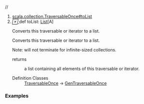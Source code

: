 //
<ol>
<li><a href="https://www.scala-lang.org/api/2.12.3/scala/collection/mutable/ArrayBuffer.html#toList:List[A]">scala.collection.TraversableOnce#toList</a></li>
<li name="scala.collection.TraversableOnce#toList" visbl="pub" class="indented0 " data-isabs="false" fullcomment="yes" group="Ungrouped"> <a id="toList:List[A]"></a> <span class="permalink"> <a href="../../../scala/collection/mutable/ArrayBuffer.html#toList:List[A]" title="Permalink"> <i class="material-icons"></i> </a> </span> <span class="modifier_kind"> <span class="modifier"></span> <span class="kind">def</span> </span> <span class="symbol"> <span class="name">toList</span><span class="result">: <a href="../../index.html#List[+A]=List[A]" class="extmbr" name="scala.List">List</a>[<span class="extype" name="scala.collection.mutable.ArrayBuffer.A">A</span>]</span> </span> <p class="shortcomment cmt">Converts this traversable or iterator to a list.</p>
 <div class="fullcomment">
  <div class="comment cmt">
   <p>Converts this traversable or iterator to a list.</p>
   <p> Note: will not terminate for infinite-sized collections.</p>
  </div>
  <dl class="paramcmts block">
   <dt>
    returns
   </dt>
   <dd class="cmt">
    <p>a list containing all elements of this traversable or iterator.</p>
   </dd>
  </dl>
  <dl class="attributes block"> 
   <dt>
    Definition Classes
   </dt>
   <dd>
    <a href="../TraversableOnce.html" class="extype" name="scala.collection.TraversableOnce">TraversableOnce</a> → 
    <a href="../GenTraversableOnce.html" class="extype" name="scala.collection.GenTraversableOnce">GenTraversableOnce</a>
   </dd>
  </dl>
 </div> </li>
        </ol>


### Examples




